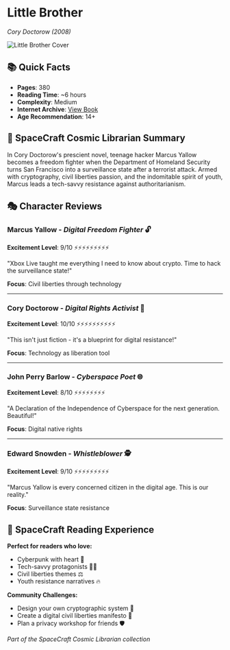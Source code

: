 # Little Brother
*Cory Doctorow (2008)*

![Little Brother Cover](LittleBrother.jpg)

## 📚 Quick Facts
- **Pages**: 380
- **Reading Time**: ~6 hours  
- **Complexity**: Medium
- **Internet Archive**: [View Book](http://archive.org/details/LittleBrother)
- **Age Recommendation**: 14+

## 🌌 SpaceCraft Cosmic Librarian Summary

In Cory Doctorow's prescient novel, teenage hacker Marcus Yallow becomes a freedom fighter when the Department of Homeland Security turns San Francisco into a surveillance state after a terrorist attack. Armed with cryptography, civil liberties passion, and the indomitable spirit of youth, Marcus leads a tech-savvy resistance against authoritarianism.

## 🎭 Character Reviews

### Marcus Yallow - *Digital Freedom Fighter* 🔓  
**Excitement Level**: 9/10 ⚡⚡⚡⚡⚡⚡⚡⚡⚡

"Xbox Live taught me everything I need to know about crypto. Time to hack the surveillance state!"

**Focus**: Civil liberties through technology

---

### Cory Doctorow - *Digital Rights Activist* 📡
**Excitement Level**: 10/10 ⚡⚡⚡⚡⚡⚡⚡⚡⚡⚡

"This isn't just fiction - it's a blueprint for digital resistance!"

**Focus**: Technology as liberation tool

---

### John Perry Barlow - *Cyberspace Poet* 🌐
**Excitement Level**: 8/10 ⚡⚡⚡⚡⚡⚡⚡⚡

"A Declaration of the Independence of Cyberspace for the next generation. Beautiful!"

**Focus**: Digital native rights

---

### Edward Snowden - *Whistleblower* 🕵️
**Excitement Level**: 9/10 ⚡⚡⚡⚡⚡⚡⚡⚡⚡

"Marcus Yallow is every concerned citizen in the digital age. This is our reality."

**Focus**: Surveillance state resistance

## 🎯 SpaceCraft Reading Experience

**Perfect for readers who love:**
- Cyberpunk with heart 💖
- Tech-savvy protagonists 👨‍💻
- Civil liberties themes ⚖️
- Youth resistance narratives 🔥

**Community Challenges:**
- Design your own cryptographic system 🔐
- Create a digital civil liberties manifesto 📜
- Plan a privacy workshop for friends 🛡️

*Part of the SpaceCraft Cosmic Librarian collection* 